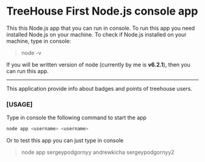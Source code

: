 TreeHouse First Node.js console app
===================================

This this Node.js app that you can run in console. To run this app you need installed Node.js on your machine. To check if Node.js installed on your machine, type in console:

> node -v

If you will be written version of node (currently by me is **v6.2.1**), then you can run this app.

***

This application provide info about badges and points of treehouse users.

### [USAGE]

Type in console the following command to start the app

```bash
node app <username> <username>
```

Or to test this app you can just type in console

> node app sergeypodgornyy andrewkicha sergeypodgornyy2
